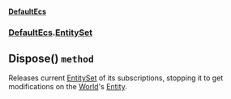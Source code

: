 #### [DefaultEcs](./DefaultEcs.md 'DefaultEcs')
### [DefaultEcs](./DefaultEcs.md#DefaultEcs 'DefaultEcs').[EntitySet](./DefaultEcs-EntitySet.md 'DefaultEcs.EntitySet')
## Dispose() `method`
Releases current [EntitySet](./DefaultEcs-EntitySet.md 'DefaultEcs.EntitySet') of its subscriptions, stopping it to get modifications on the [World](./DefaultEcs-World.md 'DefaultEcs.World')'s [Entity](./DefaultEcs-Entity.md 'DefaultEcs.Entity').
